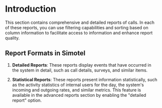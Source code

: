 # Introduction

This section contains comprehensive and detailed reports of calls. In each of these reports, you can use filtering capabilities and sorting based on column information to facilitate access to information and enhance report quality.

## Report Formats in Simotel

1. **Detailed Reports**: These reports display events that have occurred in the system in detail, such as call details, surveys, and similar items.

2. **Statistical Reports**: These reports present information statistically, such as the activity statistics of internal users for the day, the system's incoming and outgoing rates, and similar metrics. This feature is available in the advanced reports section by enabling the "detailed report" option.